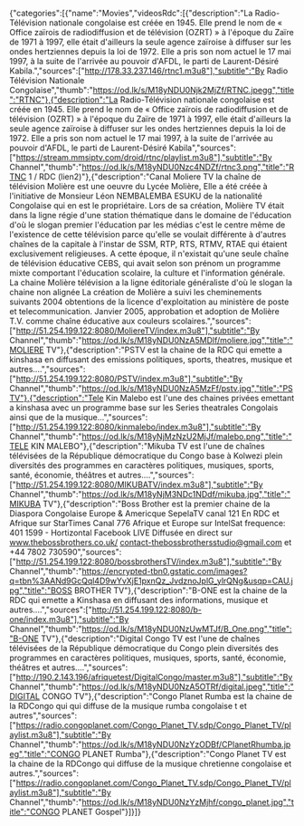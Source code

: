 {"categories":[{"name":"Movies","videosRdc":[{"description":"La Radio-Télévision nationale congolaise est créée en 1945. Elle prend le nom de « Office zaïrois de radiodiffusion et de télévision (OZRT) » à l'époque du Zaïre de 1971 à 1997, elle était d'ailleurs la seule agence zaïroise à diffuser sur les ondes hertziennes depuis la loi de 1972. Elle a pris son nom actuel le 17 mai 1997, à la suite de l'arrivée au pouvoir d'AFDL, le parti de Laurent-Désiré Kabila.","sources":["http://178.33.237.146/rtnc1.m3u8"],"subtitle":"By Radio Télévision Nationale Congolaise","thumb":"https://od.lk/s/M18yNDU0Njk2MjZf/RTNC.jpegg","title":"RTNC"},{"description":"La Radio-Télévision nationale congolaise est créée en 1945. Elle prend le nom de « Office zaïrois de radiodiffusion et de télévision (OZRT) » à l'époque du Zaïre de 1971 à 1997, elle était d'ailleurs la seule agence zaïroise à diffuser sur les ondes hertziennes depuis la loi de 1972. Elle a pris son nom actuel le 17 mai 1997, à la suite de l'arrivée au pouvoir d'AFDL, le parti de Laurent-Désiré Kabila","sources":["https://stream.mmsiptv.com/droid/rtnc/playlist.m3u8"],"subtitle":"By Channel","thumb":"https://od.lk/s/M18yNDU0Nzc4NDZf/rtnc3.png","title":"RTNC 1 / RDC (lien2)"},{"description":"Canal Moliere TV  la chaîne de télévision Molière est une oeuvre du Lycée Molière,  Elle a été créée à l'initiative de Monsieur Léon NEMBALEMBA ESUKU de la nationalité Congolaise qui en est le propriétaire. Lors de sa création, Molière TV était dans la ligne régie d'une station thématique dans le domaine de l'éducation d'où le slogan premier  l'éducation par les médias  c'est le centre même de l'existence de cette télévision parce qu'elle se voulait différente à d'autres chaînes de la capitale à l'instar de SSM, RTP, RTS, RTMV, RTAE qui étaient exclusivement religieuses. A cette époque, il n'existait qu'une seule chaîne de télévision éducative CEBS, qui avait selon son prénom un programme mixte comportant l'éducation scolaire, la culture et l'information générale. La chaine Molière télévision a la ligne éditoriale généraliste d'où le slogan la chaine non alignée La création de Molière a suivi les cheminements suivants 2004 obtentions de la licence d'exploitation au ministère de poste et telecommunication.  Janvier 2005, approbation et adoption de Molière T.V. comme chaîne éducative aux couleurs scolaires.","sources":["http://51.254.199.122:8080/MoliereTV/index.m3u8"],"subtitle":"By Channel","thumb":"https://od.lk/s/M18yNDU0NzA5MDlf/moliere.jpg","title":"MOLIERE TV"},{"description":"PSTV est la chaine de la RDC qui emette a kinshasa en diffusant des emissions politiques,  sports, theatres, musique et autres....","sources":["http://51.254.199.122:8080/PSTV/index.m3u8"],"subtitle":"By Channel","thumb":"https://od.lk/s/M18yNDU0NzA5MzFf/pstv.jpg","title":"PSTV"},{"description":"Tele Kin Malebo est l'une des chaines privées emettant a kinshasa avec un programme base sur les Series theatrales Congolais ainsi que de la musique...","sources":["http://51.254.199.122:8080/kinmalebo/index.m3u8"],"subtitle":"By Channel","thumb":"https://od.lk/s/M18yNjMzNzU2MjJf/malebo.png","title":"TELE KIN MALEBO"},{"description":"Mikuba  TV est l'une de chaînes télévisées de la République démocratique du Congo base à Kolwezi plein diversités des programmes en caractères politiques, musiques, sports, santé, économie, théâtres et autres....","sources":["http://51.254.199.122:8080/MIKUBATV/index.m3u8"],"subtitle":"By Channel","thumb":"https://od.lk/s/M18yNjM3NDc1NDdf/mikuba.jpg","title":"MIKUBA TV"},{"description":"Boss Brother est la premier chaine de la Diaspora Congolaise Europe & Americque SepelaTV canal 121 En RDC et Afrique sur StarTimes Canal 776 Afrique et Europe sur IntelSat frequence: 401 1599 - Hortizontal Facebook LIVE Diffusée en direct sur www.thebossbrothers.co.uk/ contact-thebossbrothersstudio@gmail.com et +44 7802 730590","sources":["http://51.254.199.122:8080/bossbrothersTV/index.m3u8"],"subtitle":"By Channel","thumb":"https://encrypted-tbn0.gstatic.com/images?q=tbn%3AANd9GcQql4D9wYvXjE1pxnQz_JvdznoJplG_ylrQNg&usqp=CAU.jpg","title":"BOSS BROTHER TV"},{"description":"B-ONE est la chaine de la RDC qui emette a Kinshasa en diffusant des informations, musique et autres....","sources":["http://51.254.199.122:8080/b-one/index.m3u8"],"subtitle":"By Channel","thumb":"https://od.lk/s/M18yNDU0NzUwMTJf/B_One.png","title":"B-ONE TV"},{"description":"Digital Congo TV est l'une de chaînes télévisées de la République démocratique du Congo plein diversités des programmes en caractères politiques, musiques, sports, santé, économie, théâtres et autres....","sources":["http://190.2.143.196/afriquetest/DigitalCongo/master.m3u8"],"subtitle":"By Channel","thumb":"https://od.lk/s/M18yNDU0NzA5OTRf/digital.jpeg","title":"DIGITAL CONGO TV"},{"description":"Congo Planet Rumba est la chaine de la RDCongo qui qui diffuse de la musique rumba congolaise t et autres","sources":["https://radio.congoplanet.com/Congo_Planet_TV.sdp/Congo_Planet_TV/playlist.m3u8"],"subtitle":"By Channel","thumb":"https://od.lk/s/M18yNDU0NzYzODBf/CPlanetRhumba.jpeg","title":"CONGO PLANET Rumba"},{"description":"Congo Planet TV est la chaine de la RDCongo qui diffuse de la musique chretienne congolaise et autres.","sources":["https://radio.congoplanet.com/Congo_Planet_TV.sdp/Congo_Planet_TV/playlist.m3u8"],"subtitle":"By Channel","thumb":"https://od.lk/s/M18yNDU0NzYzMjhf/congo_planet.jpg","title":"CONGO PLANET Gospel"}]}]}
